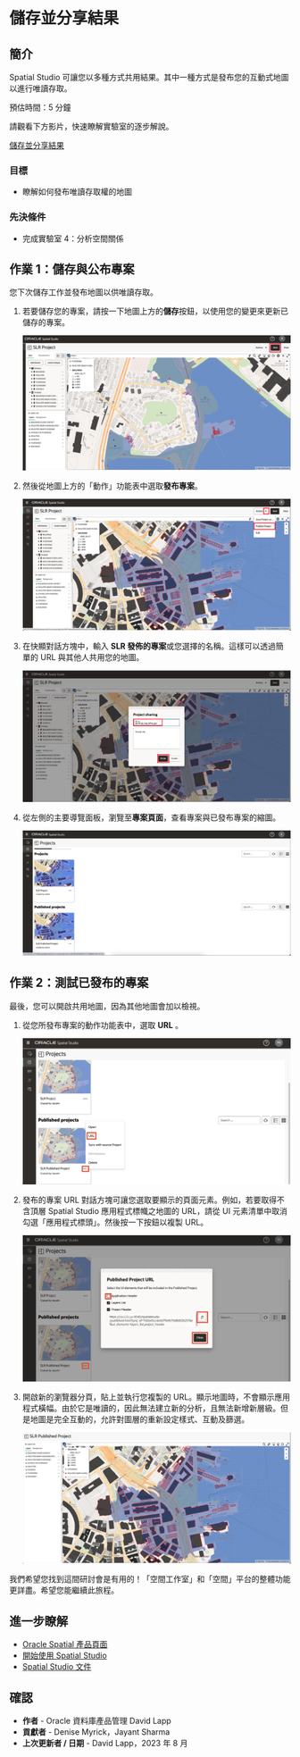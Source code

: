 # 儲存並分享結果

## 簡介

Spatial Studio 可讓您以多種方式共用結果。其中一種方式是發布您的互動式地圖以進行唯讀存取。

預估時間：5 分鐘

請觀看下方影片，快速瞭解實驗室的逐步解說。

[儲存並分享結果](videohub:1_3nnjltvt)

### 目標

*   瞭解如何發布唯讀存取權的地圖

### 先決條件

*   完成實驗室 4：分析空間關係

## 作業 1：儲存與公布專案

您下次儲存工作並發布地圖以供唯讀存取。

1.  若要儲存您的專案，請按一下地圖上方的**儲存**按鈕，以使用您的變更來更新已儲存的專案。
    
    ![儲存專案](images/save-share-01.png)
    
2.  然後從地圖上方的「動作」功能表中選取**發布專案**。
    
    ![發布專案](images/save-share-02.png)
    
3.  在快顯對話方塊中，輸入 **SLR 發佈的專案**或您選擇的名稱。這樣可以透過簡單的 URL 與其他人共用您的地圖。
    
    ![為專案命名](images/save-share-03.png)
    
4.  從左側的主要導覽面板，瀏覽至**專案頁面**，查看專案與已發布專案的縮圖。
    
    ![在專案清單中尋找已發布的專案](images/save-share-04.png)
    

## 作業 2：測試已發布的專案

最後，您可以開啟共用地圖，因為其他地圖會加以檢視。

1.  從您所發布專案的動作功能表中，選取 **URL** 。
    
    ![複製專案 URL](images/save-share-05.png)
    
2.  發布的專案 URL 對話方塊可讓您選取要顯示的頁面元素。例如，若要取得不含頂層 Spatial Studio 應用程式標幟之地圖的 URL，請從 UI 元素清單中取消勾選「應用程式標頭」。然後按一下按鈕以複製 URL。
    
    ![設定已發布專案 URL 的參數](images/save-share-06.png)
    
3.  開啟新的瀏覽器分頁，貼上並執行您複製的 URL。顯示地圖時，不會顯示應用程式橫幅。由於它是唯讀的，因此無法建立新的分析，且無法新增新層級。但是地圖是完全互動的，允許對圖層的重新設定樣式、互動及篩選。
    
    ![在瀏覽器開啟專案 URL](images/save-share-07.png)
    

我們希望您找到這間研討會是有用的！「空間工作室」和「空間」平台的整體功能更詳盡。希望您能繼續此旅程。

## 進一步瞭解

*   [Oracle Spatial 產品頁面](https://www.oracle.com/database/spatial)
*   [開始使用 Spatial Studio](https://www.oracle.com/database/technologies/spatial-studio/get-started.html)
*   [Spatial Studio 文件](https://docs.oracle.com/en/database/oracle/spatial-studio)

## 確認

*   **作者** - Oracle 資料庫產品管理 David Lapp
*   **貢獻者** - Denise Myrick，Jayant Sharma
*   **上次更新者 / 日期** - David Lapp，2023 年 8 月